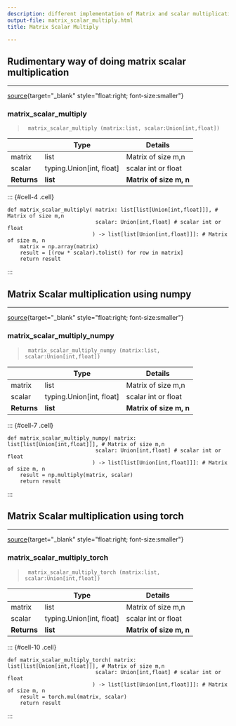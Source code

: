 ```yaml
---
description: different implementation of Matrix and scalar multiplication
output-file: matrix_scalar_multiply.html
title: Matrix Scalar Multiply

---
```




<!-- WARNING: THIS FILE WAS AUTOGENERATED! DO NOT EDIT! -->

## Rudimentary way of doing matrix scalar multiplication

---

[source](https://github.com/teja00/BuildingBlocks/blob/main/BuildingBlocks/matrix_scalar_multiply.py#L14){target="_blank" style="float:right; font-size:smaller"}

### matrix_scalar_multiply

>      matrix_scalar_multiply (matrix:list, scalar:Union[int,float])

|    | **Type** | **Details** |
| -- | -------- | ----------- |
| matrix | list | Matrix of size m,n |
| scalar | typing.Union[int, float] | scalar int or float |
| **Returns** | **list** | **Matrix of size m, n** |


::: {#cell-4 .cell}
``` {.python .cell-code code-fold="show" code-summary="Exported source"}
def matrix_scalar_multiply( matrix: list[list[Union[int,float]]], # Matrix of size m,n
                            scalar: Union[int,float] # scalar int or float
                           ) -> list[list[Union[int,float]]]: # Matrix of size m, n
    matrix = np.array(matrix)
    result = [(row * scalar).tolist() for row in matrix]
    return result
```
:::


## Matrix Scalar multiplication using numpy

---

[source](https://github.com/teja00/BuildingBlocks/blob/main/BuildingBlocks/matrix_scalar_multiply.py#L22){target="_blank" style="float:right; font-size:smaller"}

### matrix_scalar_multiply_numpy

>      matrix_scalar_multiply_numpy (matrix:list, scalar:Union[int,float])

|    | **Type** | **Details** |
| -- | -------- | ----------- |
| matrix | list | Matrix of size m,n |
| scalar | typing.Union[int, float] | scalar int or float |
| **Returns** | **list** | **Matrix of size m, n** |


::: {#cell-7 .cell}
``` {.python .cell-code code-fold="show" code-summary="Exported source"}
def matrix_scalar_multiply_numpy( matrix: list[list[Union[int,float]]], # Matrix of size m,n
                            scalar: Union[int,float] # scalar int or float
                           ) -> list[list[Union[int,float]]]: # Matrix of size m, n
    result = np.multiply(matrix, scalar)
    return result
```
:::


## Matrix Scalar multiplication using torch

---

[source](https://github.com/teja00/BuildingBlocks/blob/main/BuildingBlocks/matrix_scalar_multiply.py#L29){target="_blank" style="float:right; font-size:smaller"}

### matrix_scalar_multiply_torch

>      matrix_scalar_multiply_torch (matrix:list, scalar:Union[int,float])

|    | **Type** | **Details** |
| -- | -------- | ----------- |
| matrix | list | Matrix of size m,n |
| scalar | typing.Union[int, float] | scalar int or float |
| **Returns** | **list** | **Matrix of size m, n** |


::: {#cell-10 .cell}
``` {.python .cell-code code-fold="show" code-summary="Exported source"}
def matrix_scalar_multiply_torch( matrix: list[list[Union[int,float]]], # Matrix of size m,n
                            scalar: Union[int,float] # scalar int or float
                           ) -> list[list[Union[int,float]]]: # Matrix of size m, n
    result = torch.mul(matrix, scalar)
    return result
```
:::


